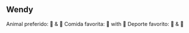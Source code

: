 ## Wendy

Animal preferido: :dragon: & :snake:
Comida favorita: :hotdog: with :tropical_drink:
Deporte favorito: :volleyball: & :bow_and_arrow: